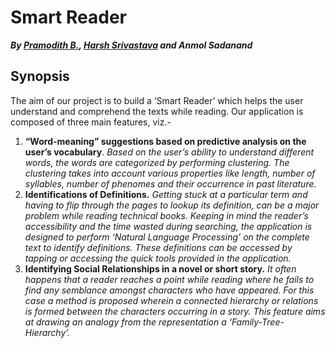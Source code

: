 # Smart Reader
___By [Pramodith B.](https://github.com/pramodith), [Harsh Srivastava](https://www.github.com/starhash) and Anmol Sadanand___
## Synopsis
The aim of our project is to build a ‘Smart Reader’ which helps the user understand and comprehend the texts while reading. Our application is composed of three main features, viz.-

1. **“Word-meaning” suggestions based on predictive analysis on the user’s vocabulary**. _Based on the user’s ability to understand different words, the words are categorized by performing clustering. The clustering takes into account various properties like length, number of syllables, number of phenomes and their occurrence in past literature._
2. **Identifications of Definitions.** _Getting stuck at a particular term and having to flip through the pages to lookup its definition, can be a major problem while reading technical books. Keeping in mind the reader’s accessibility and the time wasted during searching, the application is designed to perform ‘Natural Language Processing’ on the complete text to identify definitions. These definitions can be accessed by tapping or accessing the quick tools provided in the application._
3. **Identifying Social Relationships in a novel or short story.** _It often happens that a reader reaches a point while reading where he fails to find any semblance amongst characters who have appeared. For this case a method is proposed wherein a connected hierarchy or relations is formed between the characters occurring in a story. This feature aims at drawing an analogy from the representation a ‘Family-Tree-Hierarchy’._
